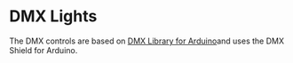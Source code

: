 # DMX Lights

The DMX controls are based on [DMX Library for Arduino](https://sourceforge.net/projects/dmxlibraryforar/)and uses the DMX Shield for Arduino.


